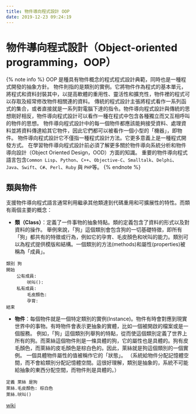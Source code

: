 ```yaml
---
title: 物件導向程式設計 OOP
date: 2019-12-23 09:24:19
---
```

# 物件導向程式設計（Object-oriented programming，OOP）
{% note info %}
OOP 是種具有物件概念的程式程式設計典範，同時也是一種程式開發的抽象方針。
物件則指的是類別的實例。它將物件作為程式的基本單元，將程式和資料封裝其中，以提高軟體的重用性、靈活性和擴充性，物件裡的程式可以存取及經常修改物件相關連的資料。
傳統的程式設計主張將程式看作一系列函式的集合，或者直接就是一系列對電腦下達的指令。物件導向程式設計與傳統的思想剛好相反，物件導向程式設計可以看作一種在程式中包含各種獨立而又互相呼叫的物件的思想。
物件導向程式設計中的每一個物件都應該能夠接受資料、處理資料並將資料傳達給其它物件，因此它們都可以被看作一個小型的「機器」，即物件。
物件導向程式設計它不僅指一種程式設計方法。它更多意義上是一種程式開發方式。
在學習物件導向程式設計前必須了解更多關於物件導向系統分析和物件導向設計（Object Oriented Design，OOD）方面的知識。
重要的物件導向程式語言包含`Common Lisp`、`Python`、`C++`、`Objective-C`、`Smalltalk`、`Delphi`、`Java`、`Swift`、`C#`、`Perl`、`Ruby` 與 `PHP`等。
{% endnote %}

## 類與物件
支援物件導向程式語言通常利用繼承其他類達到代碼重用和可擴展性的特性。而類有兩個主要的概念：
- **類（Class）**：定義了一件事物的抽象特點。類的定義包含了資料的形式以及對資料的操作。
舉例來說，「狗」這個類別會包含狗的一切基礎特徵，即所有「狗」都共有的特徵或行為，例如它的孕育、毛皮顏色和吠叫的能力。類別可以為程式提供模版和結構。一個類別的方法(methods)和屬性(properties)被稱為「成員」。
```
類別 狗
開始
    公有成員:
        吠叫():
    私有成員:
        毛皮顏色:
        孕育:
結束
```
- **物件**：每個物件就是一個特定類別的實例(Instance)。物件有時會對應到現實世界中的事物。有時物件會表示更抽象的實體，比如一個被開啟的檔案或是一個服務。
例如，「狗」這個類別列舉狗的特點，從而使這個類別定義了世界上所有的狗。而萊絲這個物件則是一條具體的狗，它的屬性也是具體的。狗有皮毛顏色，而萊絲的皮毛顏色是棕白色的。因此，萊絲就是狗這個類別的一個實例。
一個具體物件屬性的值被稱作它的「狀態」。
（系統給物件分配記憶體空間，而不會給類別分配記憶體空間。這很好理解，類別是抽象的，系統不可能給抽象的東西分配空間，而物件則是具體的。）
```
定義 萊絲 是狗
萊絲.毛皮顏色: 棕白色
萊絲.吠叫()
```

[wiki](https://zh.wikipedia.org/wiki/面向对象程序设计)